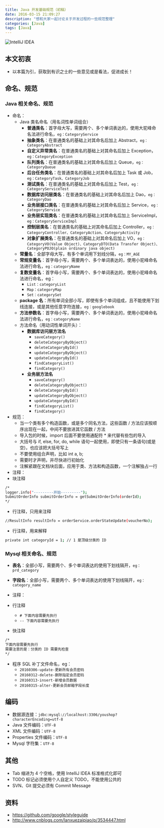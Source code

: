 ```yaml
---
title: Java 开发基础规范（初稿）
date: 2016-03-15 21:09:27
description: "想和大家一起讨论关于开发过程的一些规范整理"
categories: [Java]
tags: [Java]
---
```



<!-- more -->


![IntelliJ IDEA](http://img.youmeek.com/2016/java-style.jpg)


## 本文初衷

- 以本篇为引，获取到有识之士的一些意见或是看法，促进成长！


## 命名、规范


### Java 相关命名、规范

- 命名：
    - Java 类名命名（用名词性单词组合）
        - **普通类名**：首字母大写，需要两个、多个单词表达的，使用大驼峰命名法进行命名，`eg：CategoryService`
        - **抽象类名**：在普通类名的基础上对其命名后加上 Abstract，`eg：CategoryAbstract`
        - **自定义异常类名**：在普通类名的基础上对其命名后加上 Exception，`eg：CategoryException`
        - **队列类名**：在普通类名的基础上对其命名后加上 Queue，`eg：CategoryQueue`
        - **后台任务类名**：在普通类名的基础上对其命名后加上 Task 或 Job，`eg：CategoryTask、CategoryJob`
        - **测试类名**：在普通类名的基础上对其命名后加上 Test，`eg：CategoryServiceTest`
        - **数据库访问层类名**：在普通类名的基础上对其命名后加上 Dao，`eg：CategoryDao`
        - **业务层接口类名**：在普通类名的基础上对其命名后加上 Service，`eg：CategoryService`
        - **业务层实现类名**：在普通类名的基础上对其命名后加上 ServiceImpl，`eg：CategoryServiceImpl`
        - **控制层类名**：在普通类名的基础上对其命名后加上 Controller，`eg：CategoryController、CategoryAction、CategoryActivity`
        - **对象扩展类名**：在普通类名的基础上对其命名后加上 VO，`eg：CategoryVO(Value Object)、CategoryDTO(Data Transfer Object)、CategoryPOJO(plain ordinary java object)`
    - **常量名**：全部字母大写，有多个单词用下划线分隔，`eg：MY_AGE`
    - **常规变量名**：首字母小写，需要两个、多个单词表达的，使用小驼峰命名法进行命名，`eg：categoryName`
    - **复数变量名**：首字母小写，需要两个、多个单词表达的，使用小驼峰命名法进行命名，eg：
        - `List：categoryList`
        - `Map：categoryMap`
        - `Set：categorySet`
    - **package 名**：所有单词全部小写，即使有多个单词组成，且不能使用下划线连接，或是其他任意字符连接，`eg：googlebook`
    - **方法参数名**：首字母小写，需要两个、多个单词表达的，使用小驼峰命名法进行命名，`eg：categoryName`
    - 方法命名（用动词性单词开头）：
        - **数据库访问层方法名**
            - `saveCategory()`
            - `deleteCategoryByObject()`
            - `deleteCategoryById()`
            - `updateCategoryByObject()`
            - `updateCategoryById()`
            - `findCategoryList()`
            - `findCategory()`
        - **业务层方法名**
            - `saveCategory()`
            - `deleteCategoryByObject()`
            - `deleteCategoryById()`
            - `updateCategoryByObject()`
            - `updateCategoryById()`
            - `findCategoryList()`
            - `findCategory()`
- 规范：
    - 当一个类有多个构造函数，或是多个同名方法，这些函数 / 方法应该按顺序出现在一起，中间不要放进其它函数 / 方法
    - 导入包的时候，import 后面不要使用通配符 * 来代替有些包的导入
    - 大括号与 if, else, for, do, while 语句一起使用，即使只有一条语句(或是空)，也应该把大括号写上
    - 不要使用组合声明，比如 int a, b;
    - 需要时才声明，并尽快进行初始化
    - 注解紧跟在文档块后面，应用于类、方法和构造函数，一个注解独占一行
- 注释：
- 块注释

``` bash
/*
logger.info("---------开始---------");
SubmitOrderInfo submitOrderInfo = getSubmitOrderInfo(orderId);
*/
```

- 行注释，只用来注释

``` bash
//ResultInfo resultInfo = orderService.orderStateUpdate(voucherNo);
```

- 行注释，用来解释

``` bash
private int categoryId = 1; // 1 是顶级分类的 ID
```


### Mysql 相关命名、规范


- **表名**：全部小写，需要两个、多个单词表达的使用下划线隔开，`eg：prd_category`
- **字段名**：全部小写，需要两个、多个单词表达的使用下划线隔开，`eg：category_name`
- 注释：
- 行注释
    - `# 下面内容需要先执行`
    - `-- 下面内容需要先执行`

- 快注释

``` bash
/*
下面内容需要先执行
需要注意的是：分类的 ID 需要先检查
*/
```

- 程序 SQL 补丁文件命名，eg：
    - `20160306-update-更新所有会员密码`
    - `20160312-delete-删除指定会员密码`
    - `20160313-insert-新增会员数据`
    - `20160315-alter-更新会员邮箱字段长度`


## 编码

- 数据源连接：`jdbc:mysql://localhost:3306/youshop?characterEncoding=utf-8`
- Java 文件编码：`UTF-8`
- XML 文件编码：`UTF-8`
- Properties 文件编码：`UTF-8`
- Mysql 字符集：`UTF-8`



## 其他

- Tab 缩进为 4 个空格，使用 IntelliJ IDEA 标准格式化即可
- TODO 标记必须使用个人自定义 TODO，不能使用公共的
- SVN、Git 提交必须有 Commit Message


## 资料

- <https://github.com/google/styleguide>
- <http://www.cnblogs.com/lanxuezaipiao/p/3534447.html>